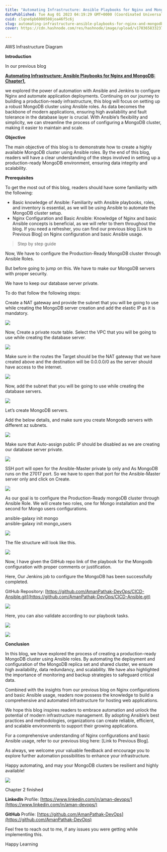 ```yaml
---
title: "Automating Infrastructure: Ansible Playbooks for Nginx and MongoDB Configuration: Chapter 2"
datePublished: Tue Aug 01 2023 04:19:29 GMT+0000 (Coordinated Universal Time)
cuid: clqne6pb6000508joa46f5c6j
slug: automating-infrastructure-ansible-playbooks-for-nginx-and-mongodb-configuration-chapter-2-6c9afddae22e
cover: https://cdn.hashnode.com/res/hashnode/image/upload/v1703658332375/eff45694-ad6b-4909-b82b-2047b203238d.gif

---
```


AWS Infrastructure Diagram

**Introduction**

In our previous blog

[**Automating Infrastructure: Ansible Playbooks for Nginx and MongoDB: Chapter1**](https://medium.com/@aman.pathak_51134/automating-infrastructure-ansible-playbooks-for-nginx-and-mongodb-configuration-7351c1f28580)**,**

we explored the power of automation with Ansible and Jenkins to configure Nginx and automate application deployments. Continuing on our journey to building a production-ready infrastructure, this blog will focus on setting up a robust MongoDB cluster using Ansible roles. As data becomes the backbone of modern applications, ensuring high availability and fault tolerance in the database layer is crucial. With Ansible’s flexibility and simplicity, we can streamline the process of configuring a MongoDB cluster, making it easier to maintain and scale.

**Objective**

The main objective of this blog is to demonstrate how to create a highly available MongoDB cluster using Ansible roles. By the end of this blog, readers will have a clear understanding of the steps involved in setting up a production-ready MongoDB environment, ensuring data integrity and scalability.

**Prerequisites**

To get the most out of this blog, readers should have some familiarity with the following:

*   Basic knowledge of Ansible: Familiarity with Ansible playbooks, roles, and inventory is essential, as we will be using Ansible to automate the MongoDB cluster setup.
*   Nginx Configuration and Basic Ansible: Knowledge of Nginx and basic Ansible concepts is beneficial, as we will refer to them throughout the blog. If you need a refresher, you can find our previous blog \[Link to Previous Blog\] on Nginx configuration and basic Ansible usage.

> Step by step guide

Now, We have to configure the Production-Ready MongoDB cluster through Ansible Roles.

But before going to jump on this. We have to make our MongoDB servers with proper security.

We have to keep our database server private.

To do that follow the following steps:

Create a NAT gateway and provide the subnet that you will be going to use while creating the MongoDB server creation and add the elastic IP as it is mandatory.

![](https://cdn.hashnode.com/res/hashnode/image/upload/v1703658310646/68aa6b19-a7dc-422a-89aa-1a11765b7d41.png)

Now, Create a private route table. Select the VPC that you will be going to use while creating the database server.

![](https://cdn.hashnode.com/res/hashnode/image/upload/v1703658312017/c05e5dc7-cd2a-4e3c-b108-18d9f32d2590.png)

Make sure in the routes the Target should be the NAT gateway that we have created above and the destination will be 0.0.0.0/0 as the server should have access to the internet.

![](https://cdn.hashnode.com/res/hashnode/image/upload/v1703658313602/c9dc1e72-9e44-4fb7-9f09-0e8f9d351d94.png)

Now, add the subnet that you will be going to use while creating the database servers.

![](https://cdn.hashnode.com/res/hashnode/image/upload/v1703658315299/8d7fc991-cdb5-4fe2-9fd8-dc9fab5d3461.png)

Let’s create MongoDB servers.

Add the below details, and make sure you create Mongodb servers with different az subnets.

![](https://cdn.hashnode.com/res/hashnode/image/upload/v1703658316949/f7e998cc-3a8d-4491-828d-97e8a4d8fdc8.png)

Make sure that Auto-assign public IP should be disabled as we are creating our database server private.

![](https://cdn.hashnode.com/res/hashnode/image/upload/v1703658318660/6a0e8e9a-fd59-48a3-91d0-98a7018e7f87.png)

SSH port will open for the Ansible-Master private Ip only and As MongoDB runs on the 27017 port. So we have to open that port for the Ansible-Master server only and click on Create.

![](https://cdn.hashnode.com/res/hashnode/image/upload/v1703658320091/42e8ce15-7cb4-4276-a39d-d1d6ef867bea.png)

As our goal is to configure the Production-Ready mongoDB cluster through Ansible Role. We will create two roles, one for Mongo installation and the second for Mongo users configurations.

ansible-galaxy init mongo  
ansible-galaxy init mongo\_users

![](https://cdn.hashnode.com/res/hashnode/image/upload/v1703658321798/d764f287-818e-4679-93cf-a9819b413a76.png)

The file structure will look like this.

![](https://cdn.hashnode.com/res/hashnode/image/upload/v1703658323566/5f4c2e96-2ba5-4e50-beac-9aac25fc15d3.png)

Now, I have given the GitHub repo link of the playbook for the Mongodb configuration with proper comments or justification.

Here, Our Jenkins job to configure the MongoDB has been successfully completed.

GitHub Repository: [https://github.com/AmanPathak-DevOps/CICD-Ansible.git](https://github.com/AmanPathak-DevOps/CICD-Ansible.git)

![](https://cdn.hashnode.com/res/hashnode/image/upload/v1703658325148/57a146c8-d1ea-45e9-8217-e36b70d8e4af.png)

Here, you can also validate according to our playbook tasks.

![](https://cdn.hashnode.com/res/hashnode/image/upload/v1703658326465/bb99766c-34e2-4276-9949-d825dd7d726f.png)

![](https://cdn.hashnode.com/res/hashnode/image/upload/v1703658328026/0c0f3e33-f26a-4469-9503-a20ec9a628af.png)

**Conclusion**

In this blog, we have explored the process of creating a production-ready MongoDB cluster using Ansible roles. By automating the deployment and configuration of the MongoDB replica set and shared cluster, we ensure high availability, data redundancy, and scalability. We have also highlighted the importance of monitoring and backup strategies to safeguard critical data.

Combined with the insights from our previous blog on Nginx configurations and basic Ansible usage, readers now possess the knowledge to build a comprehensive and automated infrastructure for hosting web applications.

We hope this blog inspires readers to embrace automation and unlock the potential of modern infrastructure management. By adopting Ansible’s best practices and methodologies, organizations can create reliable, efficient, and scalable environments to support their growing applications.

For a comprehensive understanding of Nginx configurations and basic Ansible usage, refer to our previous blog here: \[Link to Previous Blog\].

As always, we welcome your valuable feedback and encourage you to explore further automation possibilities to enhance your infrastructure.

Happy automating, and may your MongoDB clusters be resilient and highly available!

![](https://cdn.hashnode.com/res/hashnode/image/upload/v1703658330121/b15e662d-8f00-40ea-b695-45cafc6fa254.gif)

Chapter 2 finished

**LinkedIn** Profile: [https://www.linkedin.com/in/aman-devops/](https://www.linkedin.com/in/aman-devops/)

**GitHub** Profile: [https://github.com/AmanPathak-DevOps](https://github.com/AmanPathak-DevOps)

Feel free to reach out to me, if any issues you were getting while implementing this.

Happy Learning